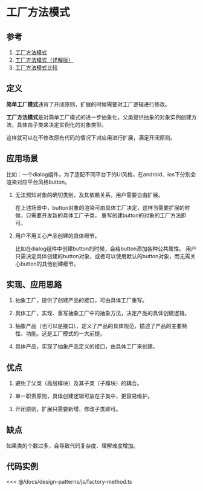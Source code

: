 # 工厂方法模式

## 参考

1. [工厂方法模式](https://refactoringguru.cn/design-patterns/factory-method)
2. [工厂方法模式（详解版）](http://c.biancheng.net/view/1348.html)
3. [工厂方法模式比较](https://refactoringguru.cn/design-patterns/factory-comparison)

## 定义

**简单工厂模式**违背了开闭原则，扩展的时候需要对工厂逻辑进行修改。

**工厂方法模式**是对简单工厂模式的进一步抽象化，父类提供抽象的对象实例创建方法，具体由子类来决定实例化的对象类型。

这样就可以在不修改原有代码的情况下对应用进行扩展，满足开闭原则。

## 应用场景

比如：一个dialog组件，为了适配不同平台下的UI风格，在android、ios下分别会渲染对应平台风格button。

1. 无法预知对象的确切类别，及其依赖关系，用户需要自由扩展。

    在上述场景中，button对象的渲染可由具体工厂决定，这样当需要扩展的时候，只需要开发新的具体工厂子类，
重写创建button的对象的工厂方法即可。

2. 用户不用关心产品创建的具体细节。

    比如在dialog组件中创建button的时候，会给button添加各种公共属性。
用户只需决定具体创建的button对象，或者可以使用默认的button对象，而无需关心button的其他创建细节。

## 实现、应用思路

1. 抽象工厂，提供了创建产品的接口，可由具体工厂重写。

2. 具体工厂，实现、重写抽象工厂中的抽象方法，决定产品的具体创建逻辑。

3. 抽象产品（也可以是接口），定义了产品的具体规范，描述了产品的主要特性、功能。这是工厂模式的一大前提。

4. 具体产品，实现了抽象产品定义的接口，由具体工厂来创建。

## 优点

1. 避免了父类（高层模块）及其子类（子模块）的耦合。

2. 单一职责原则，具体创建逻辑可放在子类中，更容易维护。

3. 开闭原则，扩展只需要新增、修改子类即可。

## 缺点

如果类的个数过多，会导致代码复杂度、理解难度增加。

## 代码实例

<<< @/docs/design-patterns/js/factory-method.ts

<design-patterns-factory-method />
